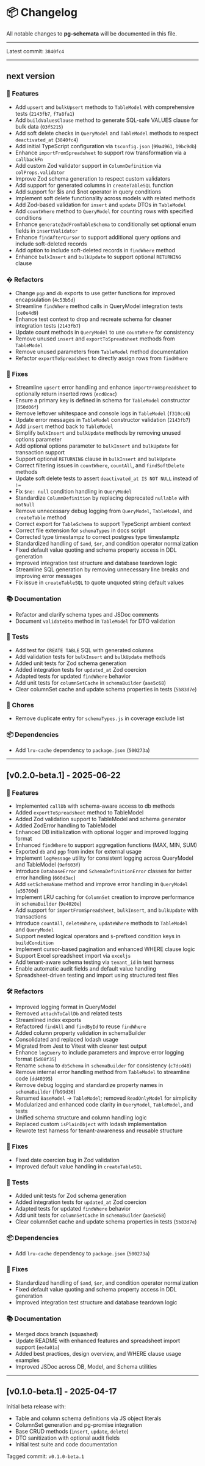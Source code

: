 # 📦 Changelog

All notable changes to **pg-schemata** will be documented in this file.

---

Latest commit: `3840fc4`

---

## next version

### 🚀 Features

- Add `upsert` and `bulkUpsert` methods to `TableModel` with comprehensive tests (`2143fb7`, `f7a8fa1`)
- Add `buildValuesClause` method to generate SQL-safe VALUES clause for bulk data (`03f5215`)
- Add soft delete checks in `QueryModel` and `TableModel` methods to respect `deactivated_at` (`3840fc4`)
- Add initial TypeScript configuration via `tsconfig.json` (`99a4961`, `19bc9db`)
- Enhance `importFromSpreadsheet` to support row transformation via a `callbackFn`
- Add custom Zod validator support in `ColumnDefinition` via `colProps.validator`
- Improve Zod schema generation to respect custom validators
- Add support for generated columns in `createTableSQL` function
- Add support for $is and $not operator in query conditions
- Implement soft delete functionality across models with related methods
- Add Zod-based validation for `insert` and `update` DTOs in `TableModel`
- Add `countWhere` method to `QueryModel` for counting rows with specified conditions
- Enhance `generateZodFromTableSchema` to conditionally set optional enum fields in `insertValidator`
- Enhance `findAfterCursor` to support additional query options and include soft-deleted records
- Add option to include soft-deleted records in `findWhere` method
- Enhance `bulkInsert` and `bulkUpdate` to support optional `RETURNING` clause

### � Refactors

- Change `pgp` and `db` exports to use getter functions for improved encapsulation (`4c53b5d`)
- Streamline `findWhere` method calls in QueryModel integration tests (`ce0e4d9`)
- Enhance test context to drop and recreate schema for cleaner integration tests (`2143fb7`)
- Update count methods in `QueryModel` to use `countWhere` for consistency
- Remove unused `insert` and `exportToSpreadsheet` methods from `TableModel`
- Remove unused parameters from `TableModel` method documentation
- Refactor `exportToSpreadsheet` to directly assign rows from `findWhere`

### 🐛 Fixes

- Streamline `upsert` error handling and enhance `importFromSpreadsheet` to optionally return inserted rows (`ecd8cac`)
- Ensure a primary key is defined in schema for `TableModel` constructor (`050d06f`)
- Remove leftover whitespace and console logs in `TableModel` (`f310cc6`)
- Update error messages in `TableModel` constructor validation (`2143fb7`)
- Add `insert` method back to `TableModel`
- Simplify `bulkInsert` and `bulkUpdate` methods by removing unused options parameter
- Add optional options parameter to `bulkInsert` and `bulkUpdate` for transaction support
- Support optional `RETURNING` clause in `bulkInsert` and `bulkUpdate`
- Correct filtering issues in `countWhere`, `countAll`, and `findSoftDelete` methods
- Update soft delete tests to assert `deactivated_at IS NOT NULL` instead of `!=`
- Fix `$ne: null` condition handling in `QueryModel`
- Standardize `ColumnDefinition` by replacing deprecated `nullable` with `notNull`
- Remove unnecessary debug logging from `QueryModel`, `TableModel`, and `createTable` method
- Correct export for `TableSchema` to support TypeScript ambient context
- Correct file extension for `schemaTypes` in docs script
- Corrected type timestampz to correct postgres type timestamptz
- Standardized handling of `$and`, `$or`, and condition operator normalization
- Fixed default value quoting and schema property access in DDL generation
- Improved integration test structure and database teardown logic
- Streamline SQL generation by removing unnecessary line breaks and improving error messages
- Fix issue in `createTableSQL` to quote unquoted string default values

### 📚 Documentation

- Refactor and clarify schema types and JSDoc comments
- Document `validateDto` method in `TableModel` for DTO validation

### 🧪 Tests

- Add test for `CREATE TABLE` SQL with generated columns
- Add validation tests for `bulkInsert` and `bulkUpdate` methods
- Added unit tests for Zod schema generation
- Added integration tests for `updated_at` Zod coercion
- Adapted tests for updated `findWhere` behavior
- Add unit tests for `columnSetCache` in `schemaBuilder` (`aae5c68`)
- Clear columnSet cache and update schema properties in tests (`5b83d7e`)

### 🧹 Chores

- Remove duplicate entry for `schemaTypes.js` in coverage exclude list

### 📦 Dependencies

- Add `lru-cache` dependency to `package.json` (`500273a`)

---

## [v0.2.0-beta.1] - 2025-06-22

### 🚀 Features

- Implemented `callDb` with schema-aware access to db methods
- Added `exportToSpreadsheet` method to TableModel
- Added Zod validation support to TableModel and schema generator
- Added ZodError handling to TableModel
- Enhanced DB initialization with optional logger and improved logging format
- Enhanced `findWhere` to support aggregation functions (MAX, MIN, SUM)
- Exported `db` and `pgp` from index for external usage
- Implement `logMessage` utility for consistent logging across QueryModel and TableModel (`9ef603f`)
- Introduce `DatabaseError` and `SchemaDefinitionError` classes for better error handling (`660d3ac`)
- Add `setSchemaName` method and improve error handling in `QueryModel` (`e55760d`)
- Implement LRU caching for `ColumnSet` creation to improve performance in `schemaBuilder` (`9e4020e`)
- Add support for `importFromSpreadsheet`, `bulkInsert`, and `bulkUpdate` with transactions
- Introduce `countAll`, `deleteWhere`, `updateWhere` methods to `TableModel` and `QueryModel`
- Support nested logical operators and `$`-prefixed condition keys in `buildCondition`
- Implement cursor-based pagination and enhanced WHERE clause logic
- Support Excel spreadsheet import via `exceljs`
- Add tenant-aware schema testing via `tenant_id` in test harness
- Enable automatic audit fields and default value handling
- Spreadsheet-driven testing and import using structured test files

### 🛠 Refactors

- Improved logging format in QueryModel
- Removed `attachToCallDb` and related tests
- Streamlined index exports
- Refactored `findAll` and `findById` to reuse `findWhere`
- Added column property validation in schemaBuilder
- Consolidated and replaced lodash usage
- Migrated from Jest to Vitest with cleaner test output
- Enhance `logQuery` to include parameters and improve error logging format (`5d08f35`)
- Rename `schema` to `dbSchema` in `schemaBuilder` for consistency (`c7dcd40`)
- Remove internal error handling method from `TableModel` to streamline code (`dd40395`)
- Remove debug logging and standardize property names in `schemaBuilder` (`fb99d36`)
- Renamed `BaseModel` → `TableModel`; removed `ReadOnlyModel` for simplicity
- Modularized and enhanced code clarity in `QueryModel`, `TableModel`, and tests
- Unified schema structure and column handling logic
- Replaced custom `isPlainObject` with lodash implementation
- Rewrote test harness for tenant-awareness and reusable structure

### 🐛 Fixes

- Fixed date coercion bug in Zod validation
- Improved default value handling in `createTableSQL`

### 🧪 Tests

- Added unit tests for Zod schema generation
- Added integration tests for `updated_at` Zod coercion
- Adapted tests for updated `findWhere` behavior
- Add unit tests for `columnSetCache` in `schemaBuilder` (`aae5c68`)
- Clear columnSet cache and update schema properties in tests (`5b83d7e`)

### 📦 Dependencies

- Add `lru-cache` dependency to `package.json` (`500273a`)

### 🐛 Fixes

- Standardized handling of `$and`, `$or`, and condition operator normalization
- Fixed default value quoting and schema property access in DDL generation
- Improved integration test structure and database teardown logic

### 📚 Documentation

- Merged docs branch (squashed)
- Update README with enhanced features and spreadsheet import support (`ee4a01a`)
- Added best practices, design overview, and WHERE clause usage examples
- Improved JSDoc across DB, Model, and Schema utilities

---

## [v0.1.0-beta.1] - 2025-04-17

Initial beta release with:

- Table and column schema definitions via JS object literals
- ColumnSet generation and pg-promise integration
- Base CRUD methods (`insert`, `update`, `delete`)
- DTO sanitization with optional audit fields
- Initial test suite and code documentation

Tagged commit: `v0.1.0-beta.1`
